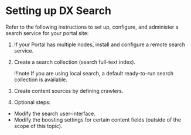 # Setting up DX Search

Refer to the following instructions to set up, configure, and administer a search service for your portal site:

1. If your Portal has multiple nodes, install and configure a remote search service.

2. Create a search collection (search full-text index).

    !!!note
      If you are using local search, a default ready-to-run search collection is available.

3. Create content sources by defining crawlers. 

4. Optional steps:

  - Modify the search user-interface.
  - Modify the boosting settings for certain content fields (outside of the scope of this topic).